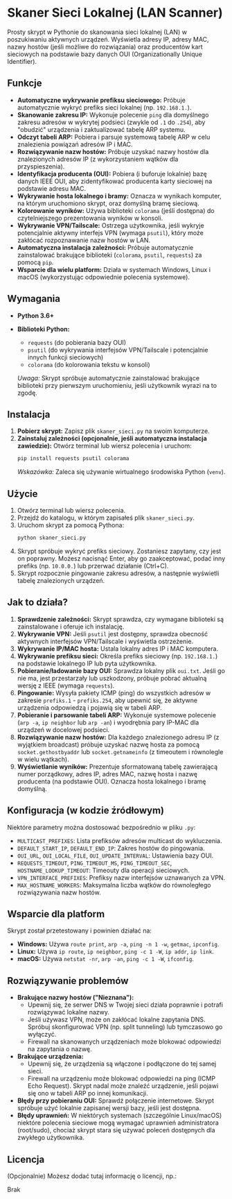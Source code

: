 # Skaner Sieci Lokalnej (LAN Scanner)

Prosty skrypt w Pythonie do skanowania sieci lokalnej (LAN) w poszukiwaniu aktywnych urządzeń. Wyświetla adresy IP, adresy MAC, nazwy hostów (jeśli możliwe do rozwiązania) oraz producentów kart sieciowych na podstawie bazy danych OUI (Organizationally Unique Identifier).

## Funkcje

*   **Automatyczne wykrywanie prefiksu sieciowego:** Próbuje automatycznie wykryć prefiks sieci lokalnej (np. `192.168.1.`).
*   **Skanowanie zakresu IP:** Wykonuje polecenie `ping` dla domyślnego zakresu adresów w wykrytej podsieci (zwykle od `.1` do `.254`), aby "obudzić" urządzenia i zaktualizować tabelę ARP systemu.
*   **Odczyt tabeli ARP:** Pobiera i parsuje systemową tabelę ARP w celu znalezienia powiązań adresów IP i MAC.
*   **Rozwiązywanie nazw hostów:** Próbuje uzyskać nazwy hostów dla znalezionych adresów IP (z wykorzystaniem wątków dla przyspieszenia).
*   **Identyfikacja producenta (OUI):** Pobiera (i buforuje lokalnie) bazę danych IEEE OUI, aby zidentyfikować producenta karty sieciowej na podstawie adresu MAC.
*   **Wykrywanie hosta lokalnego i bramy:** Oznacza w wynikach komputer, na którym uruchomiono skrypt, oraz domyślną bramę sieciową.
*   **Kolorowanie wyników:** Używa biblioteki `colorama` (jeśli dostępna) do czytelniejszego prezentowania wyników w konsoli.
*   **Wykrywanie VPN/Tailscale:** Ostrzega użytkownika, jeśli wykryje potencjalnie aktywny interfejs VPN (wymaga `psutil`), który może zakłócać rozpoznawanie nazw hostów w LAN.
*   **Automatyczna instalacja zależności:** Próbuje automatycznie zainstalować brakujące biblioteki (`colorama`, `psutil`, `requests`) za pomocą `pip`.
*   **Wsparcie dla wielu platform:** Działa w systemach Windows, Linux i macOS (wykorzystując odpowiednie polecenia systemowe).

## Wymagania

*   **Python 3.6+**
*   **Biblioteki Python:**
    *   `requests` (do pobierania bazy OUI)
    *   `psutil` (do wykrywania interfejsów VPN/Tailscale i potencjalnie innych funkcji sieciowych)
    *   `colorama` (do kolorowania tekstu w konsoli)

    *Uwaga:* Skrypt spróbuje automatycznie zainstalować brakujące biblioteki przy pierwszym uruchomieniu, jeśli użytkownik wyrazi na to zgodę.

## Instalacja

1.  **Pobierz skrypt:** Zapisz plik `skaner_sieci.py` na swoim komputerze.
2.  **Zainstaluj zależności (opcjonalnie, jeśli automatyczna instalacja zawiedzie):**
    Otwórz terminal lub wiersz polecenia i uruchom:
    ```bash
    pip install requests psutil colorama
    ```
    *Wskazówka:* Zaleca się używanie wirtualnego środowiska Python (`venv`).

## Użycie

1.  Otwórz terminal lub wiersz polecenia.
2.  Przejdź do katalogu, w którym zapisałeś plik `skaner_sieci.py`.
3.  Uruchom skrypt za pomocą Pythona:
    ```bash
    python skaner_sieci.py
    ```
4.  Skrypt spróbuje wykryć prefiks sieciowy. Zostaniesz zapytany, czy jest on poprawny. Możesz nacisnąć Enter, aby go zaakceptować, podać inny prefiks (np. `10.0.0.`) lub przerwać działanie (Ctrl+C).
5.  Skrypt rozpocznie pingowanie zakresu adresów, a następnie wyświetli tabelę znalezionych urządzeń.

## Jak to działa?

1.  **Sprawdzenie zależności:** Skrypt sprawdza, czy wymagane biblioteki są zainstalowane i oferuje ich instalację.
2.  **Wykrywanie VPN:** Jeśli `psutil` jest dostępny, sprawdza obecność aktywnych interfejsów VPN/Tailscale i wyświetla ostrzeżenie.
3.  **Wykrywanie IP/MAC hosta:** Ustala lokalny adres IP i MAC komputera.
4.  **Wykrywanie prefiksu sieci:** Określa prefiks sieciowy (np. `192.168.1.`) na podstawie lokalnego IP lub pyta użytkownika.
5.  **Pobieranie/ładowanie bazy OUI:** Sprawdza lokalny plik `oui.txt`. Jeśli go nie ma, jest przestarzały lub uszkodzony, próbuje pobrać aktualną wersję z IEEE (wymaga `requests`).
6.  **Pingowanie:** Wysyła pakiety ICMP (ping) do wszystkich adresów w zakresie `prefiks.1` - `prefiks.254`, aby upewnić się, że aktywne urządzenia odpowiedzą i pojawią się w tabeli ARP.
7.  **Pobieranie i parsowanie tabeli ARP:** Wykonuje systemowe polecenie (`arp -a`, `ip neighbor` lub `arp -an`) i wyodrębnia pary IP-MAC dla urządzeń w docelowej podsieci.
8.  **Rozwiązywanie nazw hostów:** Dla każdego znalezionego adresu IP (z wyjątkiem broadcast) próbuje uzyskać nazwę hosta za pomocą `socket.gethostbyaddr` lub `socket.getnameinfo` (z timeoutem i równolegle w wielu wątkach).
9.  **Wyświetlanie wyników:** Prezentuje sformatowaną tabelę zawierającą numer porządkowy, adres IP, adres MAC, nazwę hosta i nazwę producenta (na podstawie OUI). Oznacza hosta lokalnego i bramę domyślną.

## Konfiguracja (w kodzie źródłowym)

Niektóre parametry można dostosować bezpośrednio w pliku `.py`:

*   `MULTICAST_PREFIXES`: Lista prefiksów adresów multicast do wykluczenia.
*   `DEFAULT_START_IP`, `DEFAULT_END_IP`: Zakres hostów do pingowania.
*   `OUI_URL`, `OUI_LOCAL_FILE`, `OUI_UPDATE_INTERVAL`: Ustawienia bazy OUI.
*   `REQUESTS_TIMEOUT`, `PING_TIMEOUT_MS`, `PING_TIMEOUT_SEC`, `HOSTNAME_LOOKUP_TIMEOUT`: Timeouty dla operacji sieciowych.
*   `VPN_INTERFACE_PREFIXES`: Prefiksy nazw interfejsów uznawanych za VPN.
*   `MAX_HOSTNAME_WORKERS`: Maksymalna liczba wątków do równoległego rozwiązywania nazw hostów.

## Wsparcie dla platform

Skrypt został przetestowany i powinien działać na:

*   **Windows:** Używa `route print`, `arp -a`, `ping -n 1 -w`, `getmac`, `ipconfig`.
*   **Linux:** Używa `ip route`, `ip neighbor`, `ping -c 1 -W`, `ip addr`, `ip link`.
*   **macOS:** Używa `netstat -nr`, `arp -an`, `ping -c 1 -W`, `ifconfig`.

## Rozwiązywanie problemów

*   **Brakujące nazwy hostów ("Nieznana"):**
    *   Upewnij się, że serwer DNS w Twojej sieci działa poprawnie i potrafi rozwiązywać lokalne nazwy.
    *   Jeśli używasz VPN, może on zakłócać lokalne zapytania DNS. Spróbuj skonfigurować VPN (np. split tunneling) lub tymczasowo go wyłączyć.
    *   Firewall na skanowanych urządzeniach może blokować odpowiedzi na zapytania o nazwę.
*   **Brakujące urządzenia:**
    *   Upewnij się, że urządzenia są włączone i podłączone do tej samej sieci.
    *   Firewall na urządzeniu może blokować odpowiedzi na ping (ICMP Echo Request). Skrypt nadal może znaleźć urządzenie, jeśli pojawi się ono w tabeli ARP po innej komunikacji.
*   **Błędy przy pobieraniu OUI:** Sprawdź połączenie internetowe. Skrypt spróbuje użyć lokalnie zapisanej wersji bazy, jeśli jest dostępna.
*   **Błędy uprawnień:** W niektórych systemach (szczególnie Linux/macOS) niektóre polecenia sieciowe mogą wymagać uprawnień administratora (root/sudo), chociaż skrypt stara się używać poleceń dostępnych dla zwykłego użytkownika.

## Licencja

(Opcjonalnie) Możesz dodać tutaj informację o licencji, np.:

Brak
